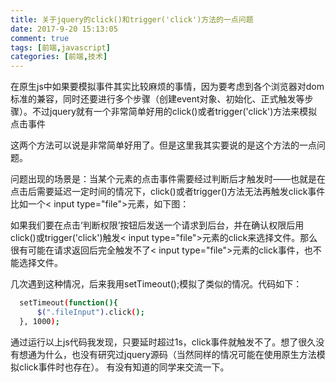 ```yaml
---
title: 关于jquery的click()和trigger('click')方法的一点问题
date: 2017-9-20 15:13:05
comment: true
tags: [前端,javascript]
categories: [前端,技术]
---
```

在原生js中如果要模拟事件其实比较麻烦的事情，因为要考虑到各个浏览器对dom标准的兼容，同时还要进行多个步骤（创建event对象、初始化、正式触发等步骤）。不过jquery就有一个非常简单好用的click()或者trigger('click')方法来模拟点击事件

这两个方法可以说是非常简单好用了。但是这里我其实要说的是这个方法的一点问题。

问题出现的场景是：当某个元素的点击事件需要经过判断后才触发时——也就是在点击后需要延迟一定时间的情况下，click()或者trigger()方法无法再触发click事件
比如一个< input type="file">元素，如下图：
<img src="jq_click1.png" alt="">

如果我们要在点击‘判断权限’按钮后发送一个请求到后台，并在确认权限后用click()或trigger('click')触发< input type="file">元素的click来选择文件。那么很有可能在请求返回后完全触发不了< input type="file">元素的click事件，也不能选择文件。
    
几次遇到这种情况，后来我用setTimeout();模拟了类似的情况。代码如下：

``` bash
  setTimeout(function(){
      $(".fileInput").click();
  }, 1000);
```
通过运行以上js代码我发现，只要延时超过1s，click事件就触发不了。想了很久没有想通为什么，也没有研究过jquery源码（当然同样的情况可能在使用原生方法模拟click事件时也存在）。
有没有知道的同学来交流一下。